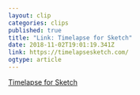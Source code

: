 ```yaml
---
layout: clip 
categories: clips 
published: true 
title: "Link: Timelapse for Sketch" 
date: 2018-11-02T19:01:19.341Z 
link: https://timelapsesketch.com/ 
ogtype: article 
---
```

[ Timelapse for Sketch ]( https://timelapsesketch.com/ ) 
